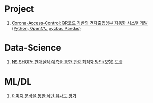 # Project
1. [Corona-Access-Control: QR코드 기반의 전자출입명부 자동화 시스템 개발(Python, OpenCV, pyzbar, Pandas)](https://github.com/hngyb/Project/tree/master/Corona-Access-Control "")
# Data-Science
1. [NS SHOP+ 판매실적 예측을 통한 편성 최적화 방안(모형) 도출](https://github.com/hngyb/Project/tree/master/NS-Shop "")
# ML/DL
1. [이미지 분석을 통한 식단 유사도 평가]( "")
